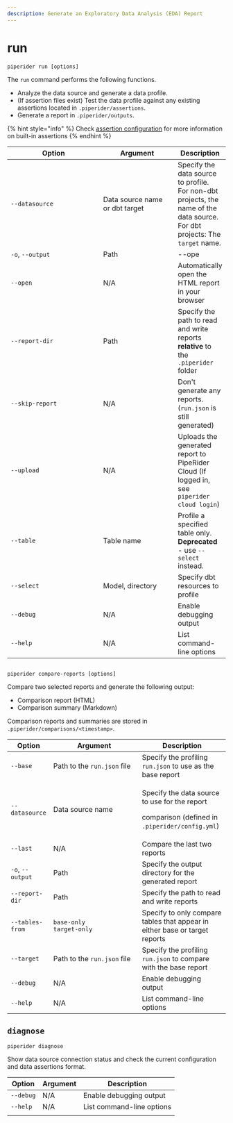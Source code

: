 ```yaml
---
description: Generate an Exploratory Data Analysis (EDA) Report
---
```


# run

```shell
piperider run [options]
```

The `run` command performs the following functions.

* Analyze the data source and generate a data profile.
* (If assertion files exist) Test the data profile against any existing assertions located in `.piperider/assertions`.
* Generate a report in `.piperider/outputs`.

{% hint style="info" %}
Check [assertion configuration](broken-reference) for more information on built-in assertions
{% endhint %}



<table><thead><tr><th width="222">Option</th><th width="173">Argument</th><th>Description</th></tr></thead><tbody><tr><td><code>--datasource</code></td><td>Data source name or dbt target</td><td>Specify the data source to profile.<br>For non-dbt projects, the name of the data source.<br>For dbt projects: The <code>target</code> name.</td></tr><tr><td><code>-o</code>, <code>--output</code></td><td>Path</td><td>--ope</td></tr><tr><td><code>--open</code></td><td>N/A</td><td>Automatically open the HTML report in your browser</td></tr><tr><td><code>--report-dir</code></td><td>Path</td><td>Specify the path to read and write reports <strong>relative</strong> to the <code>.piperider</code> folder</td></tr><tr><td><code>--skip-report</code></td><td>N/A</td><td>Don't generate any reports. (<code>run.json</code> is still  generated)</td></tr><tr><td><code>--upload</code></td><td>N/A</td><td>Uploads the generated report to PipeRider Cloud (If logged in, see <code>piperider cloud login</code>)</td></tr><tr><td><code>--table</code></td><td>Table name</td><td>Profile a specified table only. <strong>Deprecated</strong> - use <code>--select</code> instead.</td></tr><tr><td><code>--select</code></td><td>Model, directory</td><td>Specify dbt resources to profile</td></tr><tr><td><code>--debug</code></td><td>N/A</td><td>Enable debugging output</td></tr><tr><td><code>--help</code></td><td>N/A</td><td>List command-line options</td></tr></tbody></table>

##

```shell
piperider compare-reports [options]
```

Compare two selected reports and generate the following output:

* Comparison report (HTML)
* Comparison summary (Markdown)

Comparison reports and summaries are stored in `.piperider/comparisons/<timestamp>`.

<table><thead><tr><th>Option</th><th width="188.33333333333331">Argument</th><th>Description</th></tr></thead><tbody><tr><td><code>--base</code></td><td>Path to the <code>run.json</code> file</td><td>Specify the profiling <code>run.json</code> to use as the base report</td></tr><tr><td><code>--datasource</code></td><td>Data source name</td><td><p>Specify the data source to use for the report</p><p>comparison (defined in <code>.piperider/config.yml</code>)</p></td></tr><tr><td><code>--last</code></td><td>N/A</td><td>Compare the last two reports</td></tr><tr><td><code>-o</code>, <code>--output</code></td><td>Path</td><td>Specify the output directory for the generated report</td></tr><tr><td><code>--report-dir</code></td><td>Path</td><td>Specify the path to read and write reports</td></tr><tr><td><code>--tables-from</code></td><td><code>base-only</code><br><code>target-only</code></td><td>Specify to only compare tables that appear in either base or target reports</td></tr><tr><td><code>--target</code></td><td>Path to the <code>run.json</code> file</td><td>Specify the profiling <code>run.json</code> to compare with the base report</td></tr><tr><td><code>--debug</code></td><td>N/A</td><td>Enable debugging output</td></tr><tr><td><code>--help</code></td><td>N/A</td><td>List command-line options</td></tr></tbody></table>

##

## `diagnose`

```shell
piperider diagnose
```

Show data source connection status and check the current configuration and data assertions format.

| Option    | Argument | Description               |
| --------- | -------- | ------------------------- |
| `--debug` | N/A      | Enable debugging output   |
| `--help`  | N/A      | List command-line options |
|           |          |                           |

##
